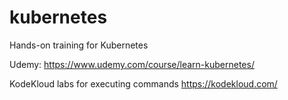# kubernetes
Hands-on training for Kubernetes

Udemy: https://www.udemy.com/course/learn-kubernetes/

KodeKloud labs for executing commands https://kodekloud.com/

